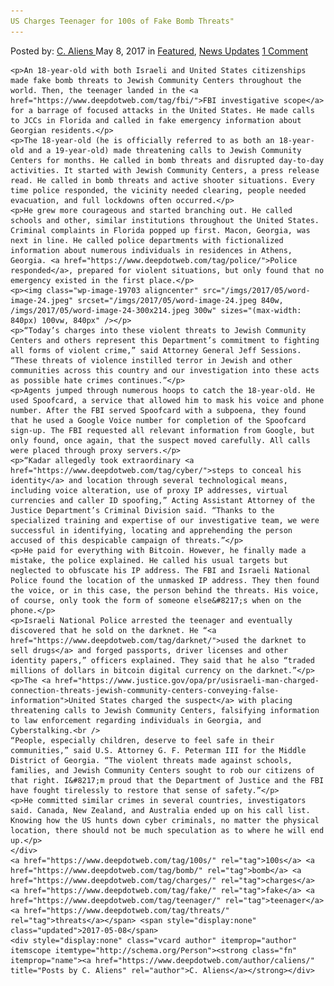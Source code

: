 ```yaml
---
US Charges Teenager for 100s of Fake Bomb Threats"
---
```

<article class="post-listing post-19697 post type-post status-publish format-standard has-post-thumbnail hentry  tag-100s tag-bomb tag-charges tag-fake tag-teenager tag-threats">
    <div class="post-inner">
        <span>Posted by: <a href="https://www.deepdotweb.com/author/caliens/" title="">C. Aliens </a></span>
    <span>May 8, 2017</span>
    <span>in <a href="https://www.deepdotweb.com/category/deepdot-news/" rel="category tag">Featured</a>, <a href="https://www.deepdotweb.com/category/news-updates/" rel="category tag">News Updates</a></span>
    <span><a href="https://www.deepdotweb.com/2017/05/08/us-charges-teenager-100s-fake-bomb-threats/#comments">1 Comment</a></span>
    </p>
    <div class="clear"></div>
    
    <p>An 18-year-old with both Israeli and United States citizenships made fake bomb threats to Jewish Community Centers throughout the world. Then, the teenager landed in the <a href="https://www.deepdotweb.com/tag/fbi/">FBI investigative scope</a> for a barrage of focused attacks in the United States. He made calls to JCCs in Florida and called in fake emergency information about Georgian residents.</p>
    <p>The 18-year-old (he is officially referred to as both an 18-year-old and a 19-year-old) made threatening calls to Jewish Community Centers for months. He called in bomb threats and disrupted day-to-day activities. It started with Jewish Community Centers, a press release read. He called in bomb threats and active shooter situations. Every time police responded, the vicinity needed clearing, people needed evacuation, and full lockdowns often occurred.</p>
    <p>He grew more courageous and started branching out. He called schools and other, similar institutions throughout the United States. Criminal complaints in Florida popped up first. Macon, Georgia, was next in line. He called police departments with fictionalized information about numerous individuals in residences in Athens, Georgia. <a href="https://www.deepdotweb.com/tag/police/">Police responded</a>, prepared for violent situations, but only found that no emergency existed in the first place.</p>
    <p><img class="wp-image-19703 aligncenter" src="/imgs/2017/05/word-image-24.jpeg" srcset="/imgs/2017/05/word-image-24.jpeg 840w, /imgs/2017/05/word-image-24-300x214.jpeg 300w" sizes="(max-width: 840px) 100vw, 840px" /></p>
    <p>“Today’s charges into these violent threats to Jewish Community Centers and others represent this Department’s commitment to fighting all forms of violent crime,” said Attorney General Jeff Sessions. “These threats of violence instilled terror in Jewish and other communities across this country and our investigation into these acts as possible hate crimes continues.”</p>
    <p>Agents jumped through numerous hoops to catch the 18-year-old. He used Spoofcard, a service that allowed him to mask his voice and phone number. After the FBI served Spoofcard with a subpoena, they found that he used a Google Voice number for completion of the Spoofcard sign-up. The FBI requested all relevant information from Google, but only found, once again, that the suspect moved carefully. All calls were placed through proxy servers.</p>
    <p>“Kadar allegedly took extraordinary <a href="https://www.deepdotweb.com/tag/cyber/">steps to conceal his identity</a> and location through several technological means, including voice alteration, use of proxy IP addresses, virtual currencies and caller ID spoofing,” Acting Assistant Attorney of the Justice Department’s Criminal Division said. “Thanks to the specialized training and expertise of our investigative team, we were successful in identifying, locating and apprehending the person accused of this despicable campaign of threats.”</p>
    <p>He paid for everything with Bitcoin. However, he finally made a mistake, the police explained. He called his usual targets but neglected to obfuscate his IP address. The FBI and Israeli National Police found the location of the unmasked IP address. They then found the voice, or in this case, the person behind the threats. His voice, of course, only took the form of someone else&#8217;s when on the phone.</p>
    <p>Israeli National Police arrested the teenager and eventually discovered that he sold on the darknet. He “<a href="https://www.deepdotweb.com/tag/darknet/">used the darknet to sell drugs</a> and forged passports, driver licenses and other identity papers,” officers explained. They said that he also “traded millions of dollars in bitcoin digital currency on the darknet.”</p>
    <p>The <a href="https://www.justice.gov/opa/pr/usisraeli-man-charged-connection-threats-jewish-community-centers-conveying-false-information">United States charged the suspect</a> with placing threatening calls to Jewish Community Centers, falsifying information to law enforcement regarding individuals in Georgia, and Cyberstalking.<br />
    “People, especially children, deserve to feel safe in their communities,” said U.S. Attorney G. F. Peterman III for the Middle District of Georgia. “The violent threats made against schools, families, and Jewish Community Centers sought to rob our citizens of that right. I&#8217;m proud that the Department of Justice and the FBI have fought tirelessly to restore that sense of safety.”</p>
    <p>He committed similar crimes in several countries, investigators said. Canada, New Zealand, and Australia ended up on his call list. Knowing how the US hunts down cyber criminals, no matter the physical location, there should not be much speculation as to where he will end up.</p>
    </div>
    <a href="https://www.deepdotweb.com/tag/100s/" rel="tag">100s</a> <a href="https://www.deepdotweb.com/tag/bomb/" rel="tag">bomb</a> <a href="https://www.deepdotweb.com/tag/charges/" rel="tag">charges</a> <a href="https://www.deepdotweb.com/tag/fake/" rel="tag">fake</a> <a href="https://www.deepdotweb.com/tag/teenager/" rel="tag">teenager</a> <a href="https://www.deepdotweb.com/tag/threats/" rel="tag">threats</a></span> <span style="display:none" class="updated">2017-05-08</span>
    <div style="display:none" class="vcard author" itemprop="author" itemscope itemtype="http://schema.org/Person"><strong class="fn" itemprop="name"><a href="https://www.deepdotweb.com/author/caliens/" title="Posts by C. Aliens" rel="author">C. Aliens</a></strong></div>
    
